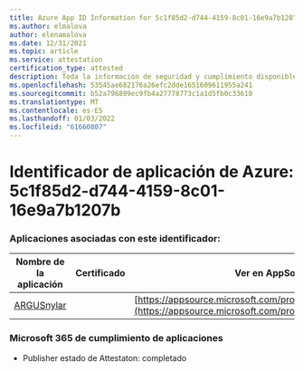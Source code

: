 ```yaml
---
title: Azure App ID Information for 5c1f85d2-d744-4159-8c01-16e9a7b1207b
ms.author: elmalova
author: elenamalova
ms.date: 12/31/2021
ms.topic: article
ms.service: attestation
certification_type: attested
description: Toda la información de seguridad y cumplimiento disponible para 5c1f85d2-d744-4159-8c01-16e9a7b1207b.
ms.openlocfilehash: 53545ae682176a26efc2dde1651609611955a241
ms.sourcegitcommit: b52a796899ec9fb4a27778773c1a1d5fb0c33610
ms.translationtype: MT
ms.contentlocale: es-ES
ms.lasthandoff: 01/03/2022
ms.locfileid: "61660807"
---
```

# <a name="azure-app-id-5c1f85d2-d744-4159-8c01-16e9a7b1207b"></a>Identificador de aplicación de Azure: 5c1f85d2-d744-4159-8c01-16e9a7b1207b


### <a name="apps-associated-with-this-id"></a>Aplicaciones asociadas con este identificador:
| **Nombre de la aplicación** | **Certificado** | **Ver en AppSource** |
|--------------|---------------|-----------------------|
| [ARGUSnylar](https://docs.microsoft.com/microsoft-365-app-certification/forward/WA200003186) |  | [https://appsource.microsoft.com/product/office/WA200003186](https://appsource.microsoft.com/product/office/WA200003186) |

### <a name="microsoft-365-app-compliance-status"></a>Microsoft 365 de cumplimiento de aplicaciones
- Publisher estado de Attestaton: completado
